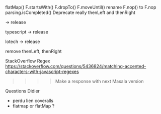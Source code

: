
flatMap()
F.startsWith()
F.dropTo()
F.moveUntil()
rename F.nop() to F.nop
parsing.isCompleted()
Deprecate really thenLeft and thenRight



-> release

typescript
-> release



lotech
-> release

remove thenLeft, thenRight

StackOverflow Regex
https://stackoverflow.com/questions/5436824/matching-accented-characters-with-javascript-regexes
>>>> Make a response with next Masala version


Questions Didier

- perdu lien coveralls
- flatmap or flatMap ?
